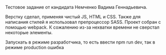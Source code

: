 Тестовое задание от кандидата Немченко Вадима Геннадьевича.

Верстку сделал, применяя чистый JS, HTML и CSS. Также для написания стилей я использовал препроцессор SASS. Проект собран с помощью webpack. 
К сожалению из-за нехватки времени не сверстал некоторые элементы.

Запускать в режиме разработчика, то есть ввести npm run dev, так в режиме production ошибка